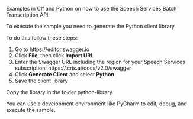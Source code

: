 Examples in C# and Python on how to use the Speech Services Batch Transcription API.

To execute the sample you need to generate the Python client library.

To do this follow these steps:

1. Go to https://editor.swagger.io
2. Click **File**, then click **Import URL**
3. Enter the Swagger URL including the region for your Speech Services subscription: https://<your-region>.cris.ai/docs/v2.0/swagger
4. Click **Generate Client** and select **Python**
5. Save the client library

Copy the library in the folder python-library.

You can use a development environment like PyCharm to edit, debug, and execute the sample.
